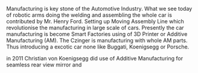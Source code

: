 
Manufacturing is key stone of the Automotive Industry. What we see today of robotic arms doing the welding and assembling the whole car is contributed by Mr. Henry Ford. Setting up Moving Assembly Line which revolutionise the manufacturing in large scale of cars. Presently the car manufacturing is become Smart Factories using of 3D Printer or Additive Manufacturing (AM). The Czinger is manufacturing with whole AM parts. Thus introducing a excotic car none like Buggati, Koenigsegg or Porsche.

in 2011 Christian von Koenigsegg did use of Additive Manufacturing for seamless rear view mirror and 
